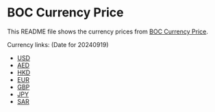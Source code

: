 # BOC Currency Price

This README file shows the currency prices from [BOC Currency Price](https://www.boc.cn/sourcedb/whpj/).

Currency links: (Date for 20240919)

- [USD](https://bocurrencyprice.techina.science/BOC_CURRENCY_PRICE/USD/20240919.json)
- [AED](https://bocurrencyprice.techina.science/BOC_CURRENCY_PRICE/AED/20240919.json)
- [HKD](https://bocurrencyprice.techina.science/BOC_CURRENCY_PRICE/HKD/20240919.json)
- [EUR](https://bocurrencyprice.techina.science/BOC_CURRENCY_PRICE/EUR/20240919.json)
- [GBP](https://bocurrencyprice.techina.science/BOC_CURRENCY_PRICE/GBP/20240919.json)
- [JPY](https://bocurrencyprice.techina.science/BOC_CURRENCY_PRICE/JPY/20240919.json)
- [SAR](https://bocurrencyprice.techina.science/BOC_CURRENCY_PRICE/SAR/20240919.json)
